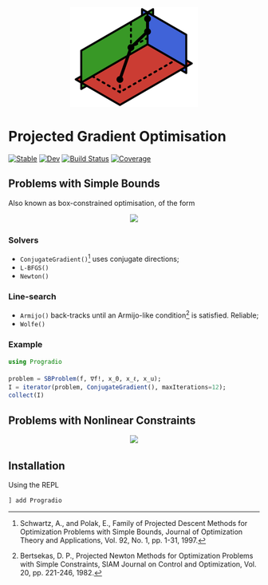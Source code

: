 [//]: Logo
<p align="center">
<img
    src="./docs/src/assets/logo256px.svg"
    width=256px
    >
</p>

# Projected Gradient Optimisation
[//]: Badges
[![Stable](https://img.shields.io/badge/docs-stable-blue.svg)](https://JuDO-dev.github.io/Progradio.jl/stable)
[![Dev](https://img.shields.io/badge/docs-dev-blue.svg)](https://JuDO-dev.github.io/Progradio.jl/dev)
[![Build Status](https://github.com/JuDO-dev/Progradio.jl/actions/workflows/CI.yml/badge.svg?branch=dev)](https://github.com/JuDO-dev/Progradio.jl/actions/workflows/CI.yml?query=branch%3Adev)
[![Coverage](https://codecov.io/gh/JuDO-dev/Progradio.jl/branch/dev/graph/badge.svg)](https://codecov.io/gh/JuDO-dev/Progradio.jl)

## Problems with Simple Bounds
Also known as box-constrained optimisation, of the form
<p align="center">
<img src="https://render.githubusercontent.com/render/math?math=\underset{x}{\text{min}} \, f(x) \quad \text{s.t.} \, \, x_{\ell} \leq x \leq x_u" height=24>
</p>

### Solvers
- `ConjugateGradient()`[^Schwartz] uses conjugate directions;
- `L-BFGS()`
- `Newton()`

### Line-search
- `Armijo()` back-tracks until an Armijo-like condition[^Bertsekas] is satisfied. Reliable;
- `Wolfe()` 

### Example
```julia
using Progradio

problem = SBProblem(f, ∇f!, x_0, x_ℓ, x_u);
I = iterator(problem, ConjugateGradient(), maxIterations=12);
collect(I)
```

## Problems with Nonlinear Constraints
<p align="center">
<img src="https://render.githubusercontent.com/render/math?math=\underset{x}{\text{min}} \, f(x) \quad \text{s.t.} \, \, c(x) = 0, x_{\ell} \leq x \leq x_u" height=24>
</p>

## Installation
Using the REPL
```julia
] add Progradio
```


[^Schwartz]: Schwartz, A., and Polak, E., Family of Projected Descent Methods for Optimization Problems with Simple Bounds, Journal of Optimization Theory and Applications, Vol. 92, No. 1, pp. 1-31, 1997. 

[^Bertsekas]: Bertsekas, D. P., Projected Newton Methods for Optimization Problems with Simple Constraints, SIAM Journal on Control and Optimization, Vol. 20,
pp. 221-246, 1982.